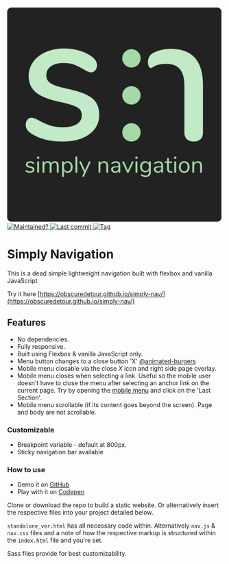 <p align="left">
  <a href="https://obscuredetour.github.io/simply-nav/">
    <img width=500 src="assets/images/logo-full-dark.svg">
  </a>
  <br>
  <a href="https://obscuredetour.github.io/simply-nav/">
    <img alt="Maintained?" src="https://img.shields.io/maintenance/yes/2019.svg?colorB=%234e64b7">
  </a>
  <a href="https://obscuredetour.github.io/simply-nav/commits/master">
    <img alt="Last commit" src="https://img.shields.io/github/last-commit/obscuredetour/simply-nav.svg?colorB=%234e64b7">
  </a>
  <a href="https://obscuredetour.github.io/simply-nav/tags">
    <img alt="Tag" src="https://img.shields.io/github/tag/obscuredetour/simply-nav.svg?colorB=%234e64b7&label=version">
  </a>
</p>

# Simply Navigation
This is a dead simple lightweight navigation built with flexbox and vanilla JavaScript

Try it here [https://obscuredetour.github.io/simply-nav/](https://obscuredetour.github.io/simply-nav/)

## Features

- No dependencies.
- Fully responsive.
- Built using Flexbox & vanilla JavaScript only.
- Menu button changes to a close button 'X' [@animated-burgers](https://github.com/march08/animated-burgers)
- Mobile menu closable via the close *X* icon and right side page overlay.
- Mobile menu closes when selecting a link. Useful so the mobile user doesn't have to close the menu after selecting an anchor link on the current page. Try by opening the [mobile menu](https://codepen.io/obscuredetour/full/XxNWLY/) and click on the 'Last Section'.
- Mobile menu scrollable (if its content goes beyond the screen). Page and body are not scrollable.

### Customizable

- Breakpoint variable - default at 800px.
- Sticky navigation bar available

### How to use
- Demo it on [GitHub](https://obscuredetour.github.io/simply-nav/)
- Play with it on [Codepen](https://codepen.io/obscuredetour/full/XxNWLY/)


Clone or download the repo to build a static website. Or alternatively insert the respective files into your project detailed below.

`standalone_ver.html` has all necessary code within. Alternatively `nav.js` & `nav.css` files and a note of how the respective markup is structured within the `index.html` file and you're set.

Sass files provide for best customizability.